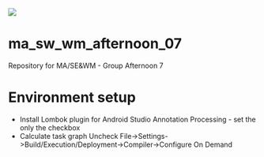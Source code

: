 <a href="http://dhdm.de:8111/viewType.html?buildTypeId=Geoschnitzel_Build&guest=1">
<img src="http://dhdm.de:8111/app/rest/builds/buildType:(id:Geoschnitzel_Build)/statusIcon"/>
</a>


# ma_sw_wm_afternoon_07
Repository for MA/SE&amp;WM - Group Afternoon 7

# Environment setup
- Install Lombok plugin for Android Studio
    Annotation Processing - set the only the checkbox
- Calculate task graph
    Uncheck     File->Settings->Build/Execution/Deployment->Compiler->Configure On Demand


